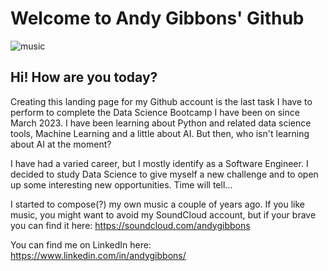 # Welcome to Andy Gibbons' Github 
![music](https://github.com/AndyGibbons/AndyGibbons/assets/6034448/5dc85ac3-ac59-4aa0-ac66-b5e7a8b206cc)

## Hi! How are you today?


Creating this landing page for my Github account is the last task I have to perform to complete the Data Science Bootcamp I have been on since March 2023.
I have been learning about Python and related data science tools, Machine Learning and a little about AI. But then, who isn't learning about AI at the moment?

I have had a varied career, but I mostly identify as a Software Engineer. I decided to study Data Science to give myself a new challenge and to open up some interesting new opportunities. Time will tell...

I started to compose(?) my own music a couple of years ago. If you like music, you might want to avoid my SoundCloud account, but if your brave you can find it here: https://soundcloud.com/andygibbons

You can find me on LinkedIn here: https://www.linkedin.com/in/andygibbons/
